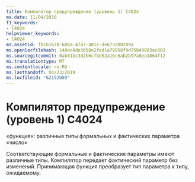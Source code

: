 ```yaml
---
title: Компилятор предупреждение (уровень 1) C4024
ms.date: 11/04/2016
f1_keywords:
- C4024
helpviewer_keywords:
- C4024
ms.assetid: f6cb1b70-686a-4747-a01c-de673208209a
ms.openlocfilehash: 140ec0de3650e2fed1a79958f9d75b49083ac801
ms.sourcegitcommit: 0ab61bc3d2b6cfbd52a16c6ab2b97a8ea1864f12
ms.translationtype: MT
ms.contentlocale: ru-RU
ms.lasthandoff: 04/23/2019
ms.locfileid: "62152089"
---
```

# <a name="compiler-warning-level-1-c4024"></a>Компилятор предупреждение (уровень 1) C4024

«функция»: различные типы формальных и фактических параметра «число»

Соответствующие формальные и фактические параметры имеют различные типы. Компилятор передает фактический параметр без изменений. Принимающая функция преобразует тип параметра к типу, ожидаемому.